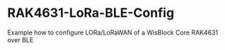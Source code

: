 # RAK4631-LoRa-BLE-Config
Example how to configure LORa/LoRaWAN of a WisBlock Core RAK4631 over BLE
